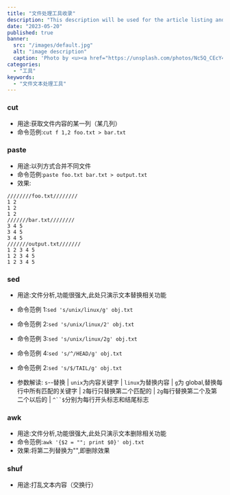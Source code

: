 ```yaml
---
title: "文件处理工具收录"
description: "This description will be used for the article listing and search results on Google."
date: "2023-05-20"
published: true
banner:
  src: "/images/default.jpg"
  alt: "image description"
  caption: 'Photo by <u><a href="https://unsplash.com/photos/Nc5Q_CEcY44">Florian Olivo</a></u>'
categories:
  - "工具"
keywords:
  - "文件文本处理工具"
---
```


### cut

- 用途:获取文件内容的某一列（某几列）
- 命令范例:`cut f 1,2 foo.txt > bar.txt`

### paste

- 用途:以列方式合并不同文件
- 命令范例:`paste foo.txt bar.txt > output.txt`
- 效果:

```
////////foo.txt////////
1 2
1 2
1 2
///////bar.txt////////
3 4 5
3 4 5
3 4 5
///////output.txt///////
1 2 3 4 5
1 2 3 4 5
1 2 3 4 5
```

### sed

- 用途:文件分析,功能很强大,此处只演示文本替换相关功能
- 命令范例 1:`sed 's/unix/linux/g' obj.txt`
- 命令范例 2:`sed 's/unix/linux/2' obj.txt`
- 命令范例 3:`sed 's/unix/linux/2g' obj.txt`
- 命令范例 4:`sed 's/^/HEAD/g' obj.txt`
- 命令范例 2:`sed 's/$/TAIL/g' obj.txt`

- 参数解读: `s`--替换 | `unix`为内容关键字 | `linux`为替换内容 | `g`为 global,替换每行中所有匹配的关键字 | `2`每行只替换第二个匹配的 | `2g`每行替换第二个及第二个以后的 | ` ^``$ `分别为每行开头标志和结尾标志

### awk

- 用途:文件分析,功能很强大,此处只演示文本删除相关功能
- 命令范例:`awk '{$2 = ""; print $0}' obj.txt`
- 效果:将第二列替换为"",即删除效果

### shuf

- 用途:打乱文本内容（交换行）
